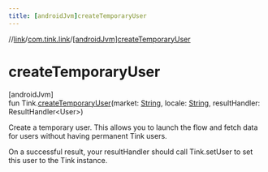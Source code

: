 ```yaml
---
title: [androidJvm]createTemporaryUser
---
```

//[link](../../index.html)/[com.tink.link](index.html)/[[androidJvm]createTemporaryUser]([android-jvm]create-temporary-user.html)



# createTemporaryUser



[androidJvm]\
fun Tink.[createTemporaryUser]([android-jvm]create-temporary-user.html)(market: [String](https://kotlinlang.org/api/latest/jvm/stdlib/kotlin/-string/index.html), locale: [String](https://kotlinlang.org/api/latest/jvm/stdlib/kotlin/-string/index.html), resultHandler: ResultHandler&lt;User&gt;)



Create a temporary user. This allows you to launch the flow and fetch data for users without having permanent Tink users.



On a successful result, your resultHandler should call Tink.setUser to set this user to the Tink instance.





